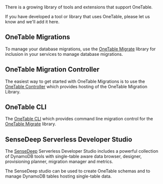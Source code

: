 
There is a growing library of tools and extensions that support OneTable.

If you have developed a tool or library that uses OneTable, please let us know and we'll add it here.

## OneTable Migrations

To manage your database migrations, use the [OneTable Migrate](https://www.npmjs.com/package/onetable-migrate) library for inclusion in your services to manage database migrations.

## OneTable Migration Controller

The easiest way to get started with OneTable Migrations is to use the [OneTable Controller](https://github.com/sensedeep/onetable-controller) which provides hosting of the OneTable Migration Library.

## OneTable CLI

The [OneTable CLI](https://www.npmjs.com/package/onetable-cli) which provides command line migration control for the [OneTable Migrate](https://www.npmjs.com/package/onetable-migrate) library.

## SenseDeep Serverless Developer Studio

The [SenseDeep](https://www.sensedeep.com/) Serverless Developer Studio includes a powerful collection of DynamoDB tools with single-table aware data browser, designer, provisioning planner, migration manager and metrics.

The SenseDeep studio can be used to create OneTable schemas and to manage DynamoDB tables hosting single-table data.
